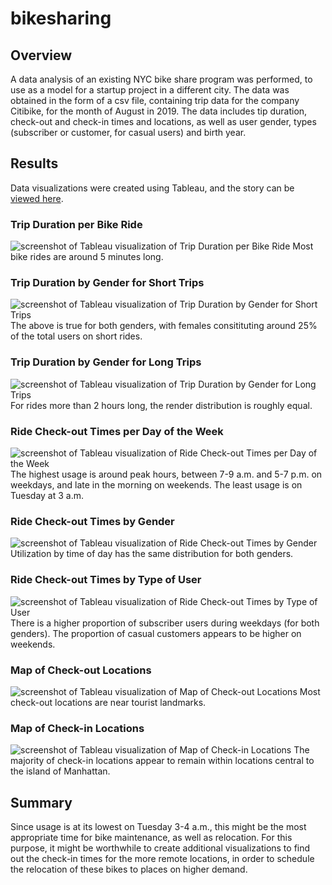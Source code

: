 # bikesharing

## Overview
A data analysis of an existing NYC bike share program was performed, to use as a model for a startup project in a different city. The data was obtained in the form of a csv file, containing trip data for the company Citibike, for the month of August in 2019. The data includes tip duration, check-out and check-in times and locations, as well as user gender, types (subscriber or customer, for casual users) and birth year.

## Results
Data visualizations were created using Tableau, and the story can be [viewed here](https://public.tableau.com/app/profile/ana.duchini/viz/NYC_bikesharing_16436004268390/NYCBikeRideStatistics).
### Trip Duration per Bike Ride
![screenshot of Tableau visualization of Trip Duration per Bike Ride](images/trip-duration.png)
Most bike rides are around 5 minutes long.
### Trip Duration by Gender for Short Trips
![screenshot of Tableau visualization of Trip Duration by Gender for Short Trips](images/trip-duration-bygender-0hrs.png)
The above is true for both genders, with females consitituting around 25% of the total users on short rides.
### Trip Duration by Gender for Long Trips
![screenshot of Tableau visualization of Trip Duration by Gender for Long Trips](images/trip-duration-bygender-2hrs.png)
For rides more than 2 hours long, the render distribution is roughly equal.
### Ride Check-out Times per Day of the Week
![screenshot of Tableau visualization of Ride Check-out Times per Day of the Week](images/trips-per-time-of-day.png)
The highest usage is around peak hours, between 7-9 a.m. and 5-7 p.m. on weekdays, and late in the morning on weekends. The least usage is on Tuesday at 3 a.m.
### Ride Check-out Times by Gender
![screenshot of Tableau visualization of Ride Check-out Times by Gender](images/trips-per-time-of-day-by-gender.png)
Utilization by time of day has the same distribution for both genders.
### Ride Check-out Times by Type of User
![screenshot of Tableau visualization of Ride Check-out Times by Type of User](images/subscriber-vs-customer.png)
There is a higher proportion of subscriber users during weekdays (for both genders). The proportion of casual customers appears to be higher on weekends.
### Map of Check-out Locations
![screenshot of Tableau visualization of Map of Check-out Locations](images/map-checkouts.png)
Most check-out locations are near tourist landmarks.
### Map of Check-in Locations
![screenshot of Tableau visualization of Map of Check-in Locations](images/map-checkins.png)
The majority of check-in locations appear to remain within locations central to the island of Manhattan.

## Summary
Since usage is at its lowest on Tuesday 3-4 a.m., this might be the most appropriate time for bike maintenance, as well as relocation. For this purpose, it might be worthwhile to create additional visualizations to find out the check-in times for the more remote locations, in order to schedule the relocation of these bikes to places on higher demand.